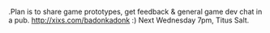.Plan is to share game prototypes, get feedback &amp; general game dev chat in a pub. http://xixs.com/badonkadonk :) Next Wednesday 7pm,  Titus Salt.